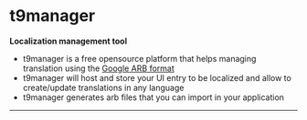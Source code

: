 # t9manager
**Localization management tool**
- t9manager is a free opensource platform that helps managing translation using the [Google ARB format](https://github.com/google/app-resource-bundle)
- t9manager will host and store your UI entry to be localized and allow to create/update translations in any language 
- t9manager generates arb files that you can import in your application 
---
